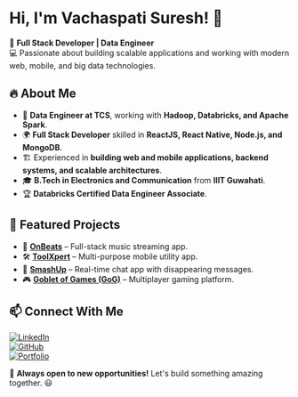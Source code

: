 # Hi, I'm Vachaspati Suresh! 👋

🚀 **Full Stack Developer | Data Engineer**  
💻 Passionate about building scalable applications and working with modern web, mobile, and big data technologies.

## 🔥 About Me
- 💼 **Data Engineer at TCS**, working with **Hadoop, Databricks, and Apache Spark**.
- 🌍 **Full Stack Developer** skilled in **ReactJS, React Native, Node.js, and MongoDB**.
- 🏗️ Experienced in **building web and mobile applications, backend systems, and scalable architectures**.
- 🎓 **B.Tech in Electronics and Communication** from **IIIT Guwahati**.
- 🏆 **Databricks Certified Data Engineer Associate**.

## 🚀 Featured Projects
- 🎵 **[OnBeats](https://github.com/vachaspathi-suresh/onbeats)** – Full-stack music streaming app.
- 🛠️ **[ToolXpert](https://github.com/vachaspathi-suresh/ToolXpert/)** – Multi-purpose mobile utility app.
- 💬 **[SmashUp](https://github.com/vachaspathi-suresh/SmashUp)** – Real-time chat app with disappearing messages.
- 🎮 **[Goblet of Games (GoG)](https://github.com/vachaspathi-suresh/GOG)** – Multiplayer gaming platform.

## 📫 Connect With Me
[![LinkedIn](https://img.shields.io/badge/LinkedIn-vachaspati--suresh-blue?logo=linkedin)](https://www.linkedin.com/in/vachaspati-suresh/)  
[![GitHub](https://img.shields.io/badge/GitHub-vachaspathi--suresh-black?logo=github)](https://github.com/vachaspathi-suresh)  
[![Portfolio](https://img.shields.io/badge/Portfolio-Visit-green)](https://vachaspathi-suresh.github.io/)  

🚀 **Always open to new opportunities!** Let's build something amazing together. 😃

